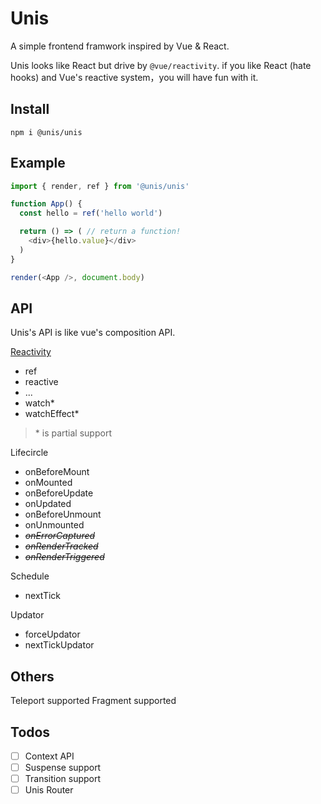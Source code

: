 # Unis

A simple frontend framwork inspired by Vue & React.

Unis looks like React but drive by `@vue/reactivity`. if you like React (hate hooks) and Vue's reactive system，you will have fun with it.

## Install

```shell
npm i @unis/unis
```

## Example

```javascript
import { render, ref } from '@unis/unis'

function App() {
  const hello = ref('hello world')

  return () => ( // return a function!
    <div>{hello.value}</div>
  )
}

render(<App />, document.body)
```

## API

Unis's API is like vue's composition API.

[Reactivity](https://v3.vuejs.org/api/reactivity-api.html)

- ref
- reactive
- ...
- watch*
- watchEffect*

> \* is partial support

Lifecircle

- onBeforeMount
- onMounted
- onBeforeUpdate
- onUpdated
- onBeforeUnmount
- onUnmounted
- ~~*onErrorCaptured*~~
- ~~*onRenderTracked*~~
- ~~*onRenderTriggered*~~

Schedule

- nextTick

Updator

- forceUpdator
- nextTickUpdator

## Others

Teleport supported
Fragment supported

## Todos

- [ ] Context API
- [ ] Suspense support
- [ ] Transition support
- [ ] Unis Router
